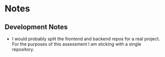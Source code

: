 # Notes

## Development Notes
- I would probably split the frontend and backend repos for a real project. For the purposes of this assessment I am sticking with a single repository.

